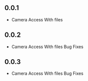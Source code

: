 ## 0.0.1

* Camera Access With files
## 0.0.2

* Camera Access With files Bug Fixes

## 0.0.3

* Camera Access With files Bug Fixes

